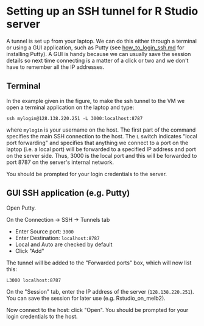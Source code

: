 # Setting up an SSH tunnel for R Studio server
A tunnel is set up from your laptop. We can do this either through a terminal or using a GUI application, such as Putty (see [how_to_login_ssh.md](how_to_login_ssh.md) for installing Putty). A GUI is handy because we can usually save the session details so next time connecting is a matter of a click or two and we don't have to remember all the IP addresses.

## Terminal
In the example given in the figure, to make the ssh tunnel to the VM we open a terminal application on the laptop and type:
```{bash}
ssh mylogin@128.138.220.251 -L 3000:localhost:8787
```
where `mylogin` is your username on the host. The first part of the command specifies the main SSH connection to the host. The `L` switch indicates "local port forwarding" and specifies that anything we connect to a port on the laptop (i.e. a local port) will be forwarded to a specified IP address and port on the server side. Thus, 3000 is the local port and this will be forwarded to port 8787 on the server's internal network.

You should be prompted for your login credentials to the server.

## GUI SSH application (e.g. Putty)
Open Putty.

On the Connection -> SSH -> Tunnels tab
* Enter Source port: `3000`
* Enter Destination: `localhost:8787` 
* Local and Auto are checked by default
* Click "Add"

The tunnel will be added to the "Forwarded ports" box, which will now list this:
```
L3000 localhost:8787
```

On the "Session" tab, enter the IP address of the server (`128.138.220.251`). You can save the session for later use (e.g. Rstudio_on_melb2).

Now connect to the host: click "Open". You should be prompted for your login credentials to the host. 
